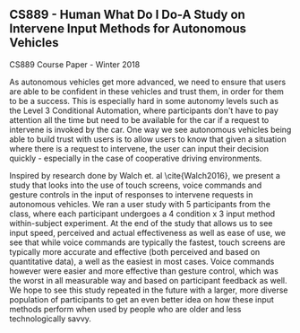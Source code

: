 ## CS889 - Human What Do I Do-A Study on Intervene Input Methods for Autonomous Vehicles
CS889 Course Paper - Winter 2018

As autonomous vehicles get more advanced, we need to ensure that users are able to be confident in these vehicles and trust them, in order for them to be a success. This is especially hard in some autonomy levels such as the Level 3 Conditional Automation, where participants don't have to pay attention all the time but need to be available for the car if a request to intervene is invoked by the car. One way we see autonomous vehicles being able to build trust with users is to allow users to know that given a situation where there is a request to intervene, the user can input their decision quickly - especially in the case of cooperative driving environments.

Inspired by research done by Walch et. al \cite{Walch2016}, we present a study that looks into the use of touch screens, voice commands and gesture controls in the input of responses to intervene requests in autonomous vehicles. We ran a user study with 5 participants from the class, where each participant undergoes a 4 condition x 3 input method within-subject experiment. At the end of the study that allows us to see input speed, perceived and actual effectiveness as well as ease of use, we see that while voice commands are typically the fastest, touch screens are typically more accurate and effective (both perceived and based on quantitative data), a well as the easiest in most cases. Voice commands however were easier and more effective than gesture control, which was the worst in all measurable way and based on participant feedback as well. We hope to see this study repeated in the future with a larger, more diverse population of participants to get an even better idea on how these input methods perform when used by people who are older and less technologically savvy.
